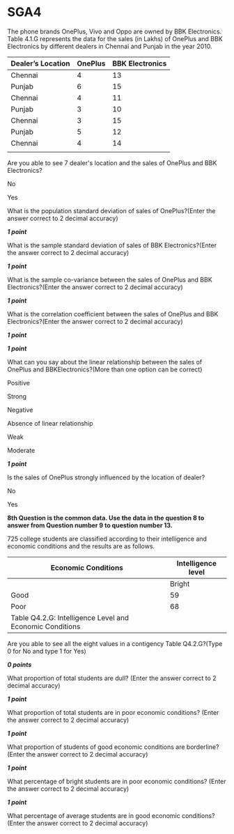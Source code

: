 # SGA4

The phone brands OnePlus, Vivo and Oppo are owned by BBK Electronics. Table 4.1.G represents the data for the sales (in Lakhs) of OnePlus and BBK Electronics by different dealers in Chennai and Punjab in the year 2010.

| **Dealer’s Location** | **OnePlus** | **BBK Electronics** |
|-------------------|---------|-----------------|
| Chennai           | 4       | 13              |
| Punjab            | 6       | 15              |
| Chennai           | 4       | 11              |
| Punjab            | 3       | 10              |
| Chennai           | 3       | 15              |
| Punjab            | 5       | 12              |
| Chennai           | 4       | 14              |
|                   |         |                 |
Are you able to see 7 dealer's location and the sales of OnePlus and BBK Electronics?

No

Yes

What is the population standard deviation of sales of OnePlus?(Enter the answer correct to 2 decimal accuracy)

**_1 point_**

What is the sample standard deviation of sales of BBK Electronics?(Enter the answer correct to 2 decimal accuracy)

**_1 point_**

What is the sample co-variance between the sales of OnePlus and BBK Electronics?(Enter the answer correct to 2 decimal accuracy)

**_1 point_**

What is the correlation coefficient between the sales of OnePlus and BBK Electronics?(Enter the answer correct to 2 decimal accuracy)

**_1 point_**

**_1 point_**

What can you say about the linear relationship between the sales of OnePlus and BBKElectronics?(More than one option can be correct)

Positive

Strong

Negative

Absence of linear relationship

Weak

Moderate

**_1 point_**

Is the sales of OnePlus strongly influenced by the location of dealer?

No

Yes

**8th Question is the common data. Use the data in the question 8 to answer from Question number 9 to question number 13.**

725 college students are classified according to their intelligence and economic conditions and the results are as follows.

| **Economic Conditions**                                      | **Intelligence level** |
|----------------------------------------------------------|--------------------|
|                                                          | Bright             | Average | Dull | Borderline |
| Good                                                     | 59                 | 85      | 84   | 149        |
| Poor                                                     | 68                 | 93      | 83   | 104        |
| Table Q4.2.G: Intelligence Level and Economic Conditions |                    |         |      |            |
Are you able to see all the eight values in a contigency Table Q4.2.G?(Type 0 for No and type 1 for Yes)

**_0 points_**

What proportion of total students are dull? (Enter the answer correct to 2 decimal accuracy)

**_1 point_**

What proportion of total students are in poor economic conditions? (Enter the answer correct to 2 decimal accuracy)

**_1 point_**

What proportion of students of good economic conditions are borderline? (Enter the answer correct to 2 decimal accuracy)

**_1 point_**

What percentage of bright students are in poor economic conditions? (Enter the answer correct to 2 decimal accuracy)

**_1 point_**

What percentage of average students are in good economic conditions? (Enter the answer correct to 2 decimal accuracy)